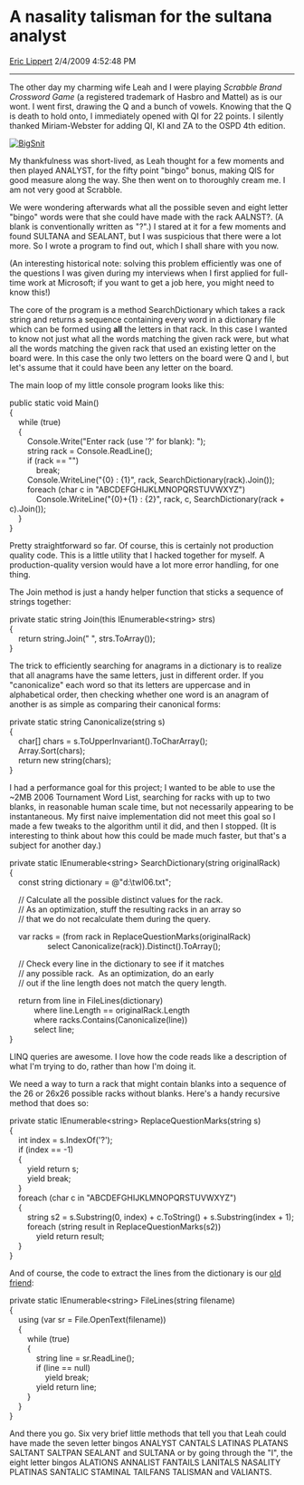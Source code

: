 <div id="page">

# A nasality talisman for the sultana analyst

[Eric Lippert](https://social.msdn.microsoft.com/profile/Eric%20Lippert) 2/4/2009 4:52:48 PM

-----

<div id="content">

<div class="mine">

The other day my charming wife Leah and I were playing *Scrabble Brand Crossword Game* (a registered trademark of Hasbro and Mattel) as is our wont. I went first, drawing the Q and a bunch of vowels. Knowing that the Q is death to hold onto, I immediately opened with QI for 22 points. I silently thanked Miriam-Webster for adding QI, KI and ZA to the OSPD 4th edition.

[![BigSnit](https://msdnshared.blob.core.windows.net/media/TNBlogsFS/BlogFileStorage/blogs_msdn/ericlippert/WindowsLiveWriter/Anasalitytalismanforthesultanaanalyst_C325/BigSnit_3.jpg)](http://en.wikipedia.org/wiki/The_Big_Snit)

My thankfulness was short-lived, as Leah thought for a few moments and then played ANALYST, for the fifty point "bingo" bonus, making QIS for good measure along the way. She then went on to thoroughly cream me. I am not very good at Scrabble.

We were wondering afterwards what all the possible seven and eight letter "bingo" words were that she could have made with the rack AALNST?. (A blank is conventionally written as "?".) I stared at it for a few moments and found SULTANA and SEALANT, but I was suspicious that there were a lot more. So I wrote a program to find out, which I shall share with you now.

(An interesting historical note: solving this problem efficiently was one of the questions I was given during my interviews when I first applied for full-time work at Microsoft; if you want to get a job here, you might need to know this\!)

The core of the program is a method SearchDictionary which takes a rack string and returns a sequence containing every word in a dictionary file which can be formed using **all** the letters in that rack. In this case I wanted to know not just what all the words matching the given rack were, but what all the words matching the given rack that used an existing letter on the board were. In this case the only two letters on the board were Q and I, but let's assume that it could have been any letter on the board.

The main loop of my little console program looks like this:

<span class="code"> </span>

public static void Main()  
{  
    while (true)  
    {  
        Console.Write("Enter rack (use '?' for blank): ");  
        string rack = Console.ReadLine();  
        if (rack == "")  
            break;  
        Console.WriteLine("{0} : {1}", rack, SearchDictionary(rack).Join());  
        foreach (char c in "ABCDEFGHIJKLMNOPQRSTUVWXYZ")  
            Console.WriteLine("{0}+{1} : {2}", rack, c, SearchDictionary(rack + c).Join());  
    }  
}

Pretty straightforward so far. Of course, this is certainly not production quality code. This is a little utility that I hacked together for myself. A production-quality version would have a lot more error handling, for one thing.

The Join method is just a handy helper function that sticks a sequence of strings together:

<span class="code"> </span>

private static string Join(this IEnumerable\<string\> strs)  
{  
    return string.Join(" ", strs.ToArray());  
}

The trick to efficiently searching for anagrams in a dictionary is to realize that all anagrams have the same letters, just in different order. If you "canonicalize" each word so that its letters are uppercase and in alphabetical order, then checking whether one word is an anagram of another is as simple as comparing their canonical forms: <span class="code"> </span>

private static string Canonicalize(string s)  
{  
    char\[\] chars = s.ToUpperInvariant().ToCharArray();  
    Array.Sort(chars);  
    return new string(chars);  
}

I had a performance goal for this project; I wanted to be able to use the \~2MB 2006 Tournament Word List, searching for racks with up to two blanks, in reasonable human scale time, but not necessarily appearing to be instantaneous. My first naive implementation did not meet this goal so I made a few tweaks to the algorithm until it did, and then I stopped. (It is interesting to think about how this could be made much faster, but that's a subject for another day.) <span class="code"> </span>

private static IEnumerable\<string\> SearchDictionary(string originalRack)  
{  
    const string dictionary = @"d:\\twl06.txt";

    // Calculate all the possible distinct values for the rack.  
    // As an optimization, stuff the resulting racks in an array so  
    // that we do not recalculate them during the query.

    var racks = (from rack in ReplaceQuestionMarks(originalRack)  
                 select Canonicalize(rack)).Distinct().ToArray();

    // Check every line in the dictionary to see if it matches  
    // any possible rack.  As an optimization, do an early  
    // out if the line length does not match the query length.

    return from line in FileLines(dictionary)  
           where line.Length == originalRack.Length  
           where racks.Contains(Canonicalize(line))  
           select line;  
}

LINQ queries are awesome. I love how the code reads like a description of what I'm trying to do, rather than how I'm doing it.

We need a way to turn a rack that might contain blanks into a sequence of the 26 or 26x26 possible racks without blanks. Here's a handy recursive method that does so:

<span class="code"> </span>

private static IEnumerable\<string\> ReplaceQuestionMarks(string s)  
{  
    int index = s.IndexOf('?');  
    if (index == -1)  
    {  
        yield return s;  
        yield break;  
    }  
    foreach (char c in "ABCDEFGHIJKLMNOPQRSTUVWXYZ")  
    {  
        string s2 = s.Substring(0, index) + c.ToString() + s.Substring(index + 1);  
        foreach (string result in ReplaceQuestionMarks(s2))  
            yield return result;  
    }  
}

And of course, the code to extract the lines from the dictionary is our [old friend](http://blogs.msdn.com/ericlippert/archive/2008/09/08/high-maintenance.aspx%20): <span class="code"> </span>

private static IEnumerable\<string\> FileLines(string filename)  
{  
    using (var sr = File.OpenText(filename))  
    {  
        while (true)  
        {  
            string line = sr.ReadLine();  
            if (line == null)  
                yield break;  
            yield return line;  
        }  
    }  
}

And there you go. Six very brief little methods that tell you that Leah could have made the seven letter bingos ANALYST CANTALS LATINAS PLATANS SALTANT SALTPAN SEALANT and SULTANA or by going through the "I", the eight letter bingos ALATIONS ANNALIST FANTAILS LANITALS NASALITY PLATINAS SANTALIC STAMINAL TAILFANS TALISMAN and VALIANTS.

</div>

</div>

</div>

